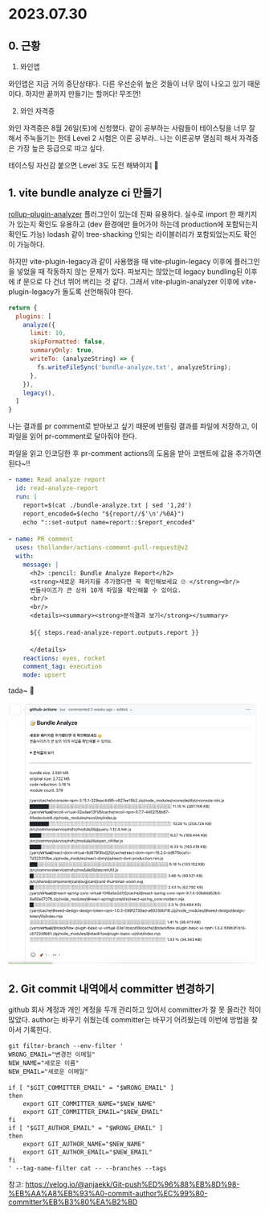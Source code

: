 # 2023.07.30

## 0. 근황

1. 와인앱

와인앱은 지금 거의 중단상태다. 다른 우선순위 높은 것들이 너무 많이 나오고 있기 때문이다. 하지만 끝까지 만들기는 할꺼다! 무조껀!

2. 와인 자격증

와인 자격증은 8월 26일(토)에 신청했다. 같이 공부하는 사람들이 테이스팅을 너무 잘해서 주눅들기는 한데 Level 2 시험은 이론 공부라.. 나는 이론공부 열심히 해서 자격증은 가장 높은 등급으로 따고 싶다.

테이스팅 자신감 붙으면 Level 3도 도전 해봐야지 💪

## 1. vite bundle analyze ci 만들기

[rollup-plugin-analyzer](https://github.com/doesdev/rollup-plugin-analyzer) 플러그인이 있는데 진짜 유용하다. 실수로 import 한 패키지가 있는지 확인도 유용하고 (dev 환경에만 들어가야 하는데 production에 포함되는지 확인도 가능) lodash 같이 tree-shacking 안되는 라이블러리가 포함되었는지도 확인이 가능하다.

하지만 vite-plugin-legacy과 같이 사용했을 때 vite-plugin-legacy 이후에 플러그인을 넣었을 때 작동하지 않는 문제가 있다. 파보지는 않았는데 legacy bundling된 이후에 if 문으로 다 건너 뛰어 버리는 것 같다. 그래서 vite-plugin-analyzer 이후에 vite-plugin-legacy가 돌도록 선언해줘야 한다.

```js
return {
  plugins: [
    analyze({
      limit: 10,
      skipFormatted: false,
      summaryOnly: true,
      writeTo: (analyzeString) => {
        fs.writeFileSync('bundle-analyze.txt', analyzeString);
      },
    }),
    legacy(),
  ]
}
```

나는 결과를 pr comment로 받아보고 싶기 때문에 번들링 결과를 파일에 저장하고, 이 파일을 읽어 pr-comment로 달아줘야 한다.

파일을 읽고 인코딩한 후 pr-comment actions의 도움을 받아 코멘트에 값을 추가하면 된다~!!

```yaml
- name: Read analyze report
  id: read-analyze-report
  run: |
    report=$(cat ./bundle-analyze.txt | sed '1,2d')
    report_encoded=$(echo "${report//$'\n'/%0A}")
    echo "::set-output name=report::$report_encoded"

- name: PR comment
  uses: thollander/actions-comment-pull-request@v2
  with:
    message: |
      <h2> :pencil: Bundle Analyze Report</h2>
      <strong>새로운 패키지를 추가했다면 꼭 확인해보세요 🙄 </strong><br/>
      번들사이즈가 큰 상위 10개 파일을 확인해볼 수 있어요.
      <br/>
      <br/>
      <details><summary><strong>분석결과 보기</strong></summary>

      ${{ steps.read-analyze-report.outputs.report }}

      </details>
    reactions: eyes, rocket
    comment_tag: execution
    mode: upsert
```

tada~ 🎉

![img](../../assets/pr-bundle-analyze.png)


## 2. Git commit 내역에서 committer 변경하기

github 회사 계정과 개인 계정을 두개 관리하고 있어서 committer가 잘 못 올라간 적이 많았다. author는 바꾸기 쉬웠는데 committer는 바꾸기 어려웠는데 이번에 방법을 찾아서 기록한다.

```shell
git filter-branch --env-filter '
WRONG_EMAIL="변경전 이메일"
NEW_NAME="새로운 이름"
NEW_EMAIL="새로운 이메일"

if [ "$GIT_COMMITTER_EMAIL" = "$WRONG_EMAIL" ]
then
    export GIT_COMMITTER_NAME="$NEW_NAME"
    export GIT_COMMITTER_EMAIL="$NEW_EMAIL"
fi
if [ "$GIT_AUTHOR_EMAIL" = "$WRONG_EMAIL" ]
then
    export GIT_AUTHOR_NAME="$NEW_NAME"
    export GIT_AUTHOR_EMAIL="$NEW_EMAIL"
fi
' --tag-name-filter cat -- --branches --tags
```

참고: https://velog.io/@anjaekk/Git-push%ED%96%88%EB%8D%98-%EB%AA%A8%EB%93%A0-commit-author%EC%99%80-committer%EB%B3%80%EA%B2%BD

